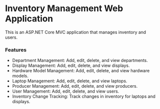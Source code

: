 # Inventory Management Web Application
This is an ASP.NET Core MVC application that manages inventory and users. 

### Features
- Department Management: Add, edit, delete, and view departments.
- Display Management: Add, edit, delete, and view displays.
- Hardware Model Management: Add, edit, delete, and view hardware models.
- Laptop Management: Add, edit, delete, and view laptops.
- Producer Management: Add, edit, delete, and view producers.
- User Management: Add, edit, delete, and view users.
- Inventory Change Tracking: Track changes in inventory for laptops and displays.
